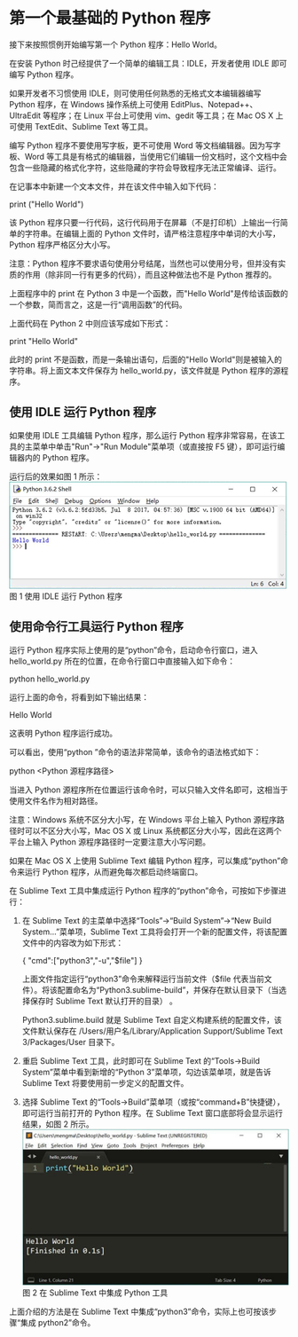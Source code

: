 # 第一个最基础的 Python 程序

接下来按照惯例开始编写第一个 Python 程序：Hello World。

在安装 Python 时己经提供了一个简单的编辑工具：IDLE，开发者使用 IDLE 即可编写 Python 程序。

如果开发者不习惯使用 IDLE，则可使用任何熟悉的无格式文本编辑器编写 Python 程序，在 Windows 操作系统上可使用 EditPlus、Notepad++、UltraEdit 等程序；在 Linux 平台上可使用 vim、gedit 等工具；在 Mac OS X 上可使用 TextEdit、Sublime Text 等工具。

编写 Python 程序不要使用写字板，更不可使用 Word 等文档编辑器。因为写字板、Word 等工具是有格式的编辑器，当使用它们编辑一份文档时，这个文档中会包含一些隐藏的格式化字符，这些隐藏的字符会导致程序无法正常编译、运行。

在记事本中新建一个文本文件，并在该文件中输入如下代码：

print ("Hello World")

该 Python 程序只要一行代码，这行代码用于在屏幕（不是打印机）上输出一行简单的字符串。在编辑上面的 Python 文件时，请严格注意程序中单词的大小写，Python 程序严格区分大小写。

注意：Python 程序不要求语句使用分号结尾，当然也可以使用分号，但并没有实质的作用（除非同一行有更多的代码），而且这种做法也不是 Python 推荐的。

上面程序中的 print 在 Python 3 中是一个函数，而"Hello World"是传给该函数的一个参数，简而言之，这是一行“调用函数”的代码。

上面代码在 Python 2 中则应该写成如下形式：

print "Hello World"

此时的 print 不是函数，而是一条输出语句，后面的"Hello World"则是被输入的字符串。将上面文本文件保存为 hello_world.py，该文件就是 Python 程序的源程序。

## 使用 IDLE 运行 Python 程序

如果使用 IDLE 工具编辑 Python 程序，那么运行 Python 程序非常容易，在该工具的主菜单中单击"Run"->"Run Module"菜单项（或直接按 F5 键），即可运行编辑器内的 Python 程序。

运行后的效果如图 1 所示：
![](img/9486c8e43482324e4de4a22cf80c6b11.jpg)
图 1 使用 IDLE 运行 Python 程序

## 使用命令行工具运行 Python 程序

运行 Python 程序实际上使用的是“python”命令，启动命令行窗口，进入 hello_world.py 所在的位置，在命令行窗口中直接输入如下命令：

python hello_world.py

运行上面的命令，将看到如下输出结果：

Hello World

这表明 Python 程序运行成功。

可以看出，使用“python ”命令的语法非常简单，该命令的语法格式如下：

python <Python 源程序路径>

当进入 Python 源程序所在位置运行该命令时，可以只输入文件名即可，这相当于使用文件名作为相对路径。

注意：Windows 系统不区分大小写，在 Windows 平台上输入 Python 源程序路径时可以不区分大小写，Mac OS X 或 Linux 系统都区分大小写，因此在这两个平台上输入 Python 源程序路径时一定要注意大小写问题。

如果在 Mac OS X 上使用 Sublime Text 编辑 Python 程序，可以集成“python”命令来运行 Python 程序，从而避免每次都启动终端窗口。

在 Sublime Text 工具中集成运行 Python 程序的“python”命令，可按如下步骤进行：

1.  在 Sublime Text 的主菜单中选择“Tools”->“Build System”->“New Build System...”菜单项，Sublime Text 工具将会打开一个新的配置文件，将该配置文件中的内容改为如下形式：

    {
    "cmd":["python3","-u","$file"]
    }

    上面文件指定运行“python3”命令来解释运行当前文件（$file 代表当前文件）。将该配置命名为“Python3.sublime-build”，并保存在默认目录下（当选择保存时 Sublime Text 默认打开的目录） 。

    Python3.sublime.build 就是 Sublime Text 自定义构建系统的配置文件，该文件默认保存在 /Users/用户名/Library/Application Support/Sublime Text 3/Packages/User 目录下。

2.  重启 Sublime Text 工具，此时即可在 Sublime Text 的“Tools->Build System”菜单中看到新增的“Python 3”菜单项，勾边该菜单项，就是告诉 Sublime Text 将要使用前一步定义的配置文件。
3.  选择 Sublime Text 的“Tools->Build”菜单项（或按“command+B”快捷键），即可运行当前打开的 Python 程序。在 Sublime Text 窗口底部将会显示运行结果，如图 2 所示。![](img/84199cd7fa7a25bf7ad89b02db5abec5.jpg)
    图 2 在 Sublime Text 中集成 Python 工具

上面介绍的方法是在 Sublime Text 中集成“python3”命令，实际上也可按该步骤“集成 python2”命令。